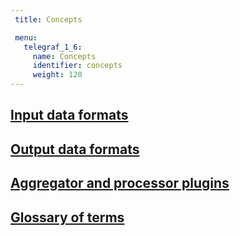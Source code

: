 ```yaml
---
 title: Concepts

 menu:
   telegraf_1_6:
     name: Concepts
     identifier: concepts
     weight: 120
---
```


## [Input data formats](/telegraf/v1.6/concepts/data_formats_input/)

## [Output data formats](/telegraf/v1.6/concepts/data_formats_output/)

## [Aggregator and processor plugins](/telegraf/v1.6/concepts/aggregator_processor_plugins/)

## [Glossary of terms](/telegraf/v1.6/concepts/glossary/)
